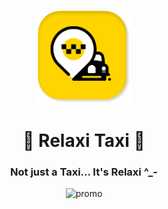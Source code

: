 <p align="center">
  <img src="repo_assets/1.png" alt="logo" height="150"/>
</p>
<h1 align="center">
 🏁 Relaxi Taxi 🏁
</h1>
<h3 align="center">
 Not just a Taxi... It's Relaxi ^_- 
</h3>
<div align="center">
  <img src="repo_assets/app_promo.png" alt="promo" />
 </div>
